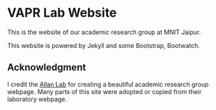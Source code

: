 # VAPR Lab Website

This is the website of our academic research group at MNIT Jaipur.

This website is powered by Jekyll and some Bootstrap, Bootwatch. 

## Acknowledgment

I credit the [Allan Lab](https://www.allanlab.org/) for creating a beautiful academic research group webpage.
Many parts of this site were adopted or copied from their laboratory webpage.
